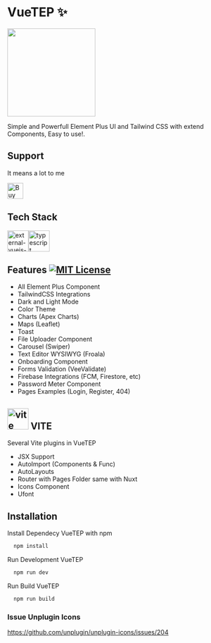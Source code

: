 # VueTEP ✨

<div style="display: flex; jutify-content: center; width: 100%"><img src="https://vuetep.vercel.app/main-logo.png" width="200"/></div>

Simple and Powerfull Element Plus UI and Tailwind CSS with extend Components, Easy to use!.

## Support

It means a lot to me

<a href="https://ko-fi.com/D1D1L0E5M">
  <img
    height="36"
    style="border:0px; height:36px;"
    src="https://storage.ko-fi.com/cdn/kofi5.png?v=3"
    border="0"
    alt="Buy Me a Coffee at ko-fi.com"
  />
</a>

## Tech Stack

<div style="display: flex; jutify-content: center; width: 100%">
  <img width="48" height="48" src="https://img.icons8.com/external-tal-revivo-color-tal-revivo/24/external-vuejs-an-open-source-javascript-framework-for-building-user-interfaces-and-single-page-applications-logo-color-tal-revivo.png" alt="external-vuejs-an-open-source-javascript-framework-for-building-user-interfaces-and-single-page-applications-logo-color-tal-revivo"/>

  <img width="48" height="48" src="https://img.icons8.com/color/48/typescript.png" alt="typescript"/>
</div>

## Features [![MIT License](https://img.shields.io/badge/License-MIT-green.svg)](https://choosealicense.com/licenses/mit/) 

- All Element Plus Component
- TailwindCSS Integrations
- Dark and Light Mode
- Color Theme
- Charts (Apex Charts)
- Maps (Leaflet)
- Toast
- File Uploader Component
- Carousel (Swiper)
- Text Editor WYSIWYG (Froala)
- Onboarding Component
- Forms Validation (VeeValidate)
- Firebase Integrations (FCM, Firestore, etc)
- Password Meter Component
- Pages Examples (Login, Register, 404)

## <img width="48" height="48" src="https://img.icons8.com/fluency/48/vite.png" alt="vite"/>  VITE

Several Vite plugins in VueTEP
- JSX Support
- AutoImport (Components & Func)
- AutoLayouts
- Router with Pages Folder same with Nuxt
- Icons Component
- Ufont


## Installation

Install Dependecy VueTEP with npm

```bash
  npm install
```

Run Development VueTEP
```bash
  npm run dev
```

Run Build VueTEP
```bash
  npm run build
```

### Issue Unplugin Icons

https://github.com/unplugin/unplugin-icons/issues/204